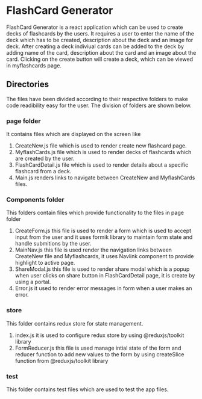 # FlashCard Generator
FlashCard Generator is a react application which can be used to create decks of flashcards by the users.
It requires a user to enter the name of the deck which has to be created, description about the deck and an image for deck. After creating a deck indiviual cards can be added to the deck by adding name of the card, description about the card and an image about the card. Clicking on the create button will create a deck, which can be viewed in myflashcards page.

## Directories
The files have been divided according to their respective folders to make code readibility easy for the user.
The division of folders are shown below.

### page folder
It contains files which are displayed on the screen like
1. CreateNew.js file which is used to render create new flashcard page.
2. MyflashCards.js file which is used to render decks of flashcards which are created by the user.
3. FlashCardDetail.js file which is used to render details about a specific flashcard from a deck.
4. Main.js renders links to navigate between CreateNew and MyflashCards files.

### Components folder
This folders contain files which provide functionality to the files in page folder
1. CreateForm.js this file is used to render a form which is used to accept input from the user and it uses formik library to maintain form state and handle submitions by the user.
2. MainNav.js this file is used render the navigation links between CreateNew file and Myflashcards, it uses Navlink component to provide highlight to active page.
3. ShareModal.js this file is used to render share modal which is a popup when user clicks on share button in FlashCardDetail page, it is create by using a portal.
4. Error.js it used to render error messages in form when a user makes an error.

### store
This folder contains redux store for state management.
1. index.js it is used to configure redux store by using @reduxjs/toolkit library
2. FormReducer.js this file is used manage intial state of the form and reducer function to add new values to the form by using createSlice function from @reduxjs/toolkit library

### test
This folder contains test files which are used to test the app files.
